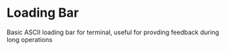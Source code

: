 # Loading Bar
 Basic ASCII loading bar for terminal, useful for provding feedback during long operations
